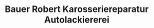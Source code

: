 ---
title: "Bauer Robert Karosseriereparatur Autolackiererei"
url: /troisdorf/bauer-robert-karosseriereparatur-autolackiererei/
shop: Autowerkstatt
---